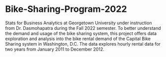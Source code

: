 # Bike-Sharing-Program-2022
Stats for Business Analytics at Georgetown University under instruction from Dr. Dasmohapatra during the Fall 2022 semester.
To better understand the demand and usage of the bike sharing system, this project offers data exploration and analysis into the bike rental demand of the Capital Bike Sharing system in Washington, D.C. The data explores hourly rental data for two years from January 2011 to December 2012. 
